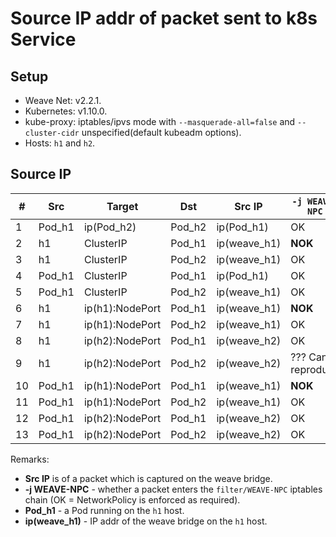 # Source IP addr of packet sent to k8s Service

## Setup

* Weave Net: v2.2.1.
* Kubernetes: v1.10.0.
* kube-proxy: iptables/ipvs mode with `--masquerade-all=false` and `--cluster-cidr` unspecified(default kubeadm options).
* Hosts: `h1` and `h2`.

## Source IP

\# | Src         | Target            | Dst    | Src IP           | `-j WEAVE-NPC`
---|-------------|-------------------|--------|------------------|--------------
1  | Pod_h1      | ip(Pod_h2)        | Pod_h2 | ip(Pod_h1)       | OK
2  | h1          | ClusterIP         | Pod_h1 | ip(weave_h1)     | **NOK**
3  | h1          | ClusterIP         | Pod_h2 | ip(weave_h1)     | OK
4  | Pod_h1      | ClusterIP         | Pod_h1 | ip(Pod_h1)       | OK
5  | Pod_h1      | ClusterIP         | Pod_h2 | ip(weave_h1)     | OK
6  | h1          | ip(h1):NodePort   | Pod_h1 | ip(weave_h1)     | **NOK**
7  | h1          | ip(h1):NodePort   | Pod_h2 | ip(weave_h1)     | OK
8  | h1          | ip(h2):NodePort   | Pod_h1 | ip(weave_h2)     | OK
9  | h1          | ip(h2):NodePort   | Pod_h2 | ip(weave_h2)     | ??? Can't reproduce
10 | Pod_h1      | ip(h1):NodePort   | Pod_h1 | ip(weave_h1)     | **NOK**
11 | Pod_h1      | ip(h1):NodePort   | Pod_h2 | ip(weave_h1)     | OK
12 | Pod_h1      | ip(h2):NodePort   | Pod_h1 | ip(weave_h2)     | OK
13 | Pod_h1      | ip(h2):NodePort   | Pod_h2 | ip(weave_h2)     | OK

Remarks:

* **Src IP** is of a packet which is captured on the weave bridge.
* **-j WEAVE-NPC** - whether a packet enters the `filter/WEAVE-NPC` iptables chain (OK = NetworkPolicy is enforced as required).
* **Pod_h1** - a Pod running on the `h1` host.
* **ip(weave_h1)** - IP addr of the weave bridge on the `h1` host.
